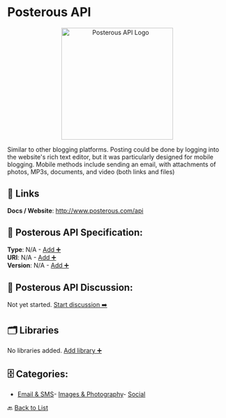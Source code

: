 # Posterous API
<p align="center">
    <img width="256" src="https://raw.githubusercontent.com/apis-list/apis-list/main/apis/posterous-api/logo_256x256.png" alt="Posterous API Logo"/>
</p>
Similar to other blogging platforms.  Posting could be done by logging into the website's rich text editor, but it was particularly designed for mobile blogging.  Mobile methods include sending an email, with attachments of photos, MP3s, documents, and video (both links and files)

##  🔗 Links
**Docs / Website**: http://www.posterous.com/api

## 🧬 Posterous API Specification:
**Type**: N/A - [Add ➕](https://github.com/apis-list/apis-list/edit/main/apis.yaml#L15503)  
**URI**: N/A - [Add ➕](https://github.com/apis-list/apis-list/edit/main/apis.yaml#L15503)  
**Version**: N/A - [Add ➕](https://github.com/apis-list/apis-list/edit/main/apis.yaml#L15503)

## 💬 Posterous API Discussion:
Not yet started. [Start discussion ➡️](https://github.com/apis-list/apis-list/discussions/new)

## 🗂️ Libraries

No libraries added. [Add library ➕](https://github.com/apis-list/apis-list/edit/main/apis.yaml#L15503)    


## 🗄️ Categories:
- [Email & SMS](https://github.com/apis-list/apis-list#email--sms-)- [Images & Photography](https://github.com/apis-list/apis-list#images--photography-)- [Social](https://github.com/apis-list/apis-list#social-)

🔙  [Back to List](https://github.com/apis-list/apis-list)
